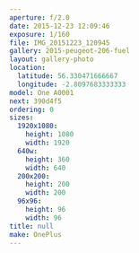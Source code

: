 ```yaml
---
aperture: f/2.0
date: 2015-12-23 12:09:46
exposure: 1/160
file: IMG_20151223_120945
gallery: 2015-peugeot-206-fuel
layout: gallery-photo
location:
  latitude: 56.330471666667
  longitude: -2.8097683333333
model: One A0001
next: 390d4f5
ordering: 0
sizes:
  1920x1080:
    height: 1080
    width: 1920
  640w:
    height: 360
    width: 640
  200x200:
    height: 200
    width: 200
  96x96:
    height: 96
    width: 96
title: null
make: OnePlus
---
```

